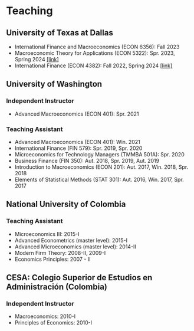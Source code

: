 # Teaching

<h2> University of Texas at Dallas </h2>

<!-- - Intermediate Macroeconomics (ECON XXXX): Fall 2024 -->
- International Finance and Macroeconomics (ECON 6356): Fall 2023 <!-- <a href="https://cagranados.github.io/gradintfinmacro.html" ><u>[link]</u></a> -->
- Macroeconomic Theory for Applications (ECON 5322): Spr. 2023, Spring 2024  <a href="https://cagranados.github.io/msmacro.html" ><u>[link]</u></a>
- International Finance (ECON 4382): Fall 2022, Spring 2024  <a href="https://cagranados.github.io/intfin4382.html" ><u>[link]</u></a>

<h2> University of Washington </h2>

<h3>Independent Instructor</h3>

- Advanced Macroeconomics (ECON 401): Spr. 2021 

<h3>Teaching Assistant</h3>

- Advanced Macroeconomics (ECON 401): Win. 2021 
- International Finance (FIN 579): Spr. 2019, Spr. 2020
- Microeconomics for Technology Managers (TMMBA 501A): Spr. 2020
- Business Finance (FIN 350): Aut. 2018, Spr. 2019, Aut. 2019
- Introduction to Macroeconomics (ECON 201): Aut. 2017, Win. 2018, Spr. 2018
- Elements of Statistical Methods (STAT 301): Aut. 2016, Win. 2017, Spr. 2017

<h2> National University of Colombia </h2>

<h3>Teaching Assistant</h3>

- Microeconomics III: 2015-I
- Advanced Econometrics (master level): 2015-I
- Advanced Microeconomics (master level): 2014-II
- Modern Firm Theory: 2008-II, 2009-I
- Economics Principles: 2007 - II

<h2> CESA: Colegio Superior de Estudios en Administración (Colombia) </h2>

<h3>Independent Instructor</h3>

- Macroeconomics: 2010-I 
- Principles of Economics: 2010-I
